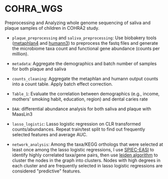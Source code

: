 # COHRA_WGS
Preprocessing and Analyzing whole genome sequencing of saliva and plaque samples of children in COHRA2 study.

* `plaque_preprocessing` and `saliva_preprocessing`: Use biobakery tools ([metaphlan4](https://huttenhower.sph.harvard.edu/metaphlan/) and [humann3](https://huttenhower.sph.harvard.edu/humann/)) to preprocess the fastq files and generate the microbiome taxa count and functional gene abundance (counts per million).

* `metadata`: Aggregate the demographics and batch number of samples for both plaque and saliva

* `counts_cleaning`: Aggregate the metaphlan and humann output counts into a count table. Apply batch effect correction.

* `Table_1`: Evaluate the correlation between demographics (e.g., income, mothers' smoking habit, education, region) and dental caries rate

* `DAA`: differential abundance analysis for both saliva and plaque with MaasLin3

* `lasso_logistic`: Lasso logistic regression on CLR transformed counts/abundances. Repeat train/test split to find out frequently selected features and average AUC.

* `network_analysis`: Among the taxa/KEGG orthologs that were selected at least once among the lasso logistic regressions, I use [SPIEC-EASI](https://github.com/zdk123/SpiecEasi) to identify highly correlated taxa/gene pairs, then use [leiden algorithm](https://www.nature.com/articles/s41598-019-41695-z) to cluster the nodes in the graph into clusters. Nodes with high degrees in each cluster and are frequently selected in lasso logistic regressions are considered "predictive" features.
